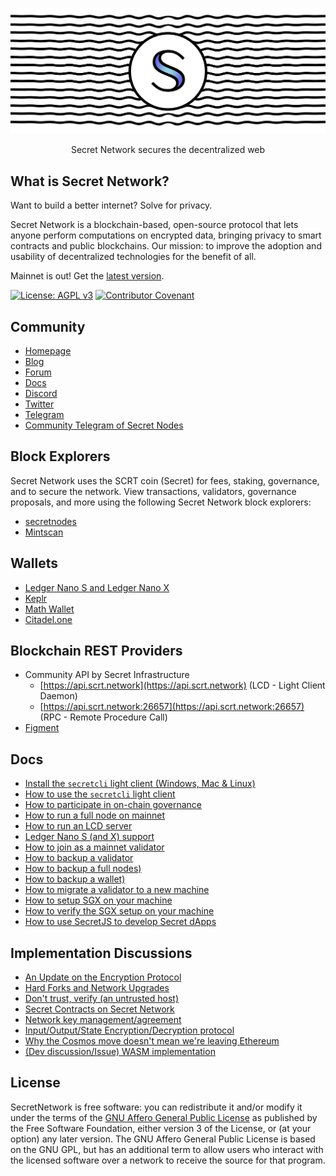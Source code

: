 ![Secret Network](header.png)

<p align="center">
Secret Network secures the decentralized web
</p>

## What is Secret Network?

Want to build a better internet? Solve for privacy.

Secret Network is a blockchain-based, open-source protocol that lets anyone perform computations on encrypted data, bringing privacy to smart contracts and public blockchains. Our mission: to improve the adoption and usability of decentralized technologies for the benefit of all.

Mainnet is out! Get the [latest version](https://github.com/scrtlabs/SecretNetwork/releases/latest).

[![License: AGPL v3](https://img.shields.io/badge/License-AGPL%20v3-blue.svg)](https://www.gnu.org/licenses/agpl-3.0) [![Contributor Covenant](https://img.shields.io/badge/Contributor%20Covenant-v2.0%20adopted-ff69b4.svg)](CODE_OF_CONDUCT.md)

## Community

- [Homepage](https://scrt.network)
- [Blog](https://blog.scrt.network)
- [Forum](https://forum.scrt.network)
- [Docs](https://docs.scrt.network)
- [Discord](https://chat.scrt.network)
- [Twitter](https://twitter.com/SecretNetwork)
- [Telegram](https://t.me/SCRTnetwork)
- [Community Telegram of Secret Nodes](https://t.me/secretnodes)

## Block Explorers

Secret Network uses the SCRT coin (Secret) for fees, staking, governance, and to secure the network. View transactions, validators, governance proposals, and more using the following Secret Network block explorers:

- [secretnodes](https://secretnodes.com)
- [Mintscan](https://mintscan.io/secret)

## Wallets

- [Ledger Nano S and Ledger Nano X](./guides/ledger-nano.md)
- [Keplr](https://wallet.keplr.app)
- [Math Wallet](https://mathwallet.org/secretnetwork-wallet/)
- [Citadel.one](https://app.citadel.one)

## Blockchain REST Providers

- Community API by Secret Infrastructure
  - [https://api.scrt.network](https://api.scrt.network) (LCD - Light Client Daemon)
  - [https://api.scrt.network:26657](https://api.scrt.network:26657) (RPC - Remote Procedure Call)
- [Figment](https://datahub.figment.io/)

## Docs

- [Install the `secretcli` light client (Windows, Mac & Linux)](./cli/install-cli.md)
- [How to use the `secretcli` light client](./cli/secretcli.md)
- [How to participate in on-chain governance](./guides/governance.md)
- [How to run a full node on mainnet](./node-guides/run-full-node-mainnet.md)
- [How to run an LCD server](./lcd-server-example.md)
- [Ledger Nano S (and X) support](./guides/ledger-nano.md)
- [How to join as a mainnet validator](./node-guides/join-validator-mainnet.md)
- [How to backup a validator](./backup//backup-a-validator.md)
- [How to backup a full nodes)](./backup/backup-a-full-node.md)
- [How to backup a wallet)](./backup/wallets.md)
- [How to migrate a validator to a new machine](./node-guides/migrate-a-validator.md)
- [How to setup SGX on your machine](./node-guides/setup-sgx.md)
- [How to verify the SGX setup on your machine](./node-guides/verify-sgx.md)
- [How to use SecretJS to develop Secret dApps](./cli/secretcli.md)

## Implementation Discussions

- [An Update on the Encryption Protocol](https://forum.scrt.network/t/an-update-on-the-encryption-protocol/1641)
- [Hard Forks and Network Upgrades](https://forum.scrt.network/t/hard-forks-and-network-upgrades/1670)
- [Don't trust, verify (an untrusted host)](https://forum.scrt.network/t/dont-trust-verify-an-untrusted-host/1669)
- [Secret Contracts on Secret Network](https://forum.scrt.network/t/secret-contracts-on-enigma-blockchain/1284)
- [Network key management/agreement](https://forum.scrt.network/t/network-key-management-agreement/1324)
- [Input/Output/State Encryption/Decryption protocol](https://forum.scrt.network/t/input-output-state-encryption-decryption-protocol/1325)
- [Why the Cosmos move doesn't mean we're leaving Ethereum](https://forum.scrt.network/t/why-the-cosmos-move-doesnt-mean-were-leaving-ethereum/1301)
- [(Dev discussion/Issue) WASM implementation](https://forum.scrt.network/t/dev-discussion-issue-wasm-implementation/1303)

## License

SecretNetwork is free software: you can redistribute it and/or modify it under the terms of the [GNU Affero General Public License](https://github.com/SecretFoundation/docs/blob/main/LICENSE) as published by the Free Software Foundation, either version 3 of the License, or (at your option) any later version. The GNU Affero General Public License is based on the GNU GPL, but has an additional term to allow users who interact with the licensed software over a network to receive the source for that program.
